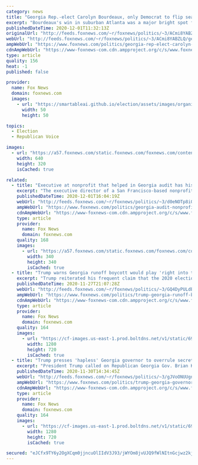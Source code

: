 ```yaml
---
category: news
title: "Georgia Rep.-elect Carolyn Bourdeaux, only Democrat to flip seat, says party should talk to Trump supporters"
excerpt: "Bourdeaux's win in suburban Atlanta was a major bright spot for House Democrats who otherwise had a tough 2020 election by losing unexpected seats and shrinking their majority."
publishedDateTime: 2020-12-01T11:32:13Z
originalUrl: "http://feeds.foxnews.com/~r/foxnews/politics/~3/ACmi8YABZLQ/georgia-rep-elect-carolyn-bourdeaux-only-democrat-flip-seat"
webUrl: "http://feeds.foxnews.com/~r/foxnews/politics/~3/ACmi8YABZLQ/georgia-rep-elect-carolyn-bourdeaux-only-democrat-flip-seat"
ampWebUrl: "https://www.foxnews.com/politics/georgia-rep-elect-carolyn-bourdeaux-only-democrat-flip-seat.amp"
cdnAmpWebUrl: "https://www-foxnews-com.cdn.ampproject.org/c/s/www.foxnews.com/politics/georgia-rep-elect-carolyn-bourdeaux-only-democrat-flip-seat.amp"
type: article
quality: 156
heat: -1
published: false

provider:
  name: Fox News
  domain: foxnews.com
  images:
    - url: "https://smartableai.github.io/election/assets/images/organizations/foxnews.com-50x50.jpg"
      width: 50
      height: 50

topics:
  - Election
  - Republican Voice

images:
  - url: "https://a57.foxnews.com/static.foxnews.com/foxnews.com/content/uploads/2018/11/640/320/44875041_1154346124727858_2661149590434086912_n.jpg?ve=1&tl=1"
    width: 640
    height: 320
    isCached: true

related:
  - title: "Executive at nonprofit that helped in Georgia audit has history of anti-Trump tweets"
    excerpt: "The executive director of a San Francisco-based nonprofit that was tapped by Georgia’s secretary of state to assist in the state’s audit has a history of anti-Trump tweets, but has insisted that he does not “bring them to work.”"
    publishedDateTime: 2020-12-01T16:04:19Z
    webUrl: "http://feeds.foxnews.com/~r/foxnews/politics/~3/d0eNOTp8iQE/georgia-audit-nonprofit-executive-anti-trump-tweets"
    ampWebUrl: "https://www.foxnews.com/politics/georgia-audit-nonprofit-executive-anti-trump-tweets.amp"
    cdnAmpWebUrl: "https://www-foxnews-com.cdn.ampproject.org/c/s/www.foxnews.com/politics/georgia-audit-nonprofit-executive-anti-trump-tweets.amp"
    type: article
    provider:
      name: Fox News
      domain: foxnews.com
    quality: 168
    images:
      - url: "https://a57.foxnews.com/static.foxnews.com/foxnews.com/content/uploads/2018/09/340/340/demarche.jpg?ve=1&tl=1"
        width: 340
        height: 340
        isCached: true
  - title: "Trump warns Georgia runoff boycott would play 'right into the hands of some very sick people'"
    excerpt: "Trump reiterated his frequent claim that the 2020 election was a “total scam,” but urged his supporters to turn out on behalf of Georgia’s Republican Senate candidates."
    publishedDateTime: 2020-11-27T21:07:28Z
    webUrl: "http://feeds.foxnews.com/~r/foxnews/politics/~3/GQ4DyPULdB0/trump-georgia-runoff-boycott-would-play-right-into-the-hands-of-some-very-sick-people"
    ampWebUrl: "https://www.foxnews.com/politics/trump-georgia-runoff-boycott-would-play-right-into-the-hands-of-some-very-sick-people.amp"
    cdnAmpWebUrl: "https://www-foxnews-com.cdn.ampproject.org/c/s/www.foxnews.com/politics/trump-georgia-runoff-boycott-would-play-right-into-the-hands-of-some-very-sick-people.amp"
    type: article
    provider:
      name: Fox News
      domain: foxnews.com
    quality: 164
    images:
      - url: "https://cf-images.us-east-1.prod.boltdns.net/v1/static/694940094001/4d7d32f1-3cbe-4d32-b262-11636ff1aadc/f7d0832f-1bc7-4025-a734-dddd2036d2b7/1280x720/match/image.jpg"
        width: 1280
        height: 720
        isCached: true
  - title: "Trump presses 'hapless' Georgia governor to overrule secretary of state on signature matching"
    excerpt: "President Trump called on Republican Georgia Gov. Brian Kemp to override Secretary of State Brad Raffensperger on matching signatures during the state's recount, in a tweet Monday."
    publishedDateTime: 2020-11-30T14:34:45Z
    webUrl: "http://feeds.foxnews.com/~r/foxnews/politics/~3/gJVoONUUgn4/trump-georgia-governor-brian-kemp-overrule-secretary-of-state-signature-matching-recount"
    ampWebUrl: "https://www.foxnews.com/politics/trump-georgia-governor-brian-kemp-overrule-secretary-of-state-signature-matching-recount.amp"
    cdnAmpWebUrl: "https://www-foxnews-com.cdn.ampproject.org/c/s/www.foxnews.com/politics/trump-georgia-governor-brian-kemp-overrule-secretary-of-state-signature-matching-recount.amp"
    type: article
    provider:
      name: Fox News
      domain: foxnews.com
    quality: 164
    images:
      - url: "https://cf-images.us-east-1.prod.boltdns.net/v1/static/694940094001/98f88203-24d7-48e9-933e-73bf757b5e5a/9f7d0c25-3767-460e-9963-bfa3a70ae474/1280x720/match/image.jpg"
        width: 1280
        height: 720
        isCached: true

secured: "eJCfx9TY6y2OgXCqm0jjncuOlIIdV3J93/jWYOm8jvUJQ9fWlNItnGcjwz2kj5ihSWZ5xD4ws1cMCWkoDyOPjvFeUs7PyaInVoyTSGBXBRWqpA8M9pCS4bM05HDmXwSybJsXuZAgs9becXT03beOZcLYwFK0CC6G7ZurGaI7ZgwkNFmvpBe18P+ydb/TxAw9+J3KkGjMYiwAhRmnxeq+Q1nEIkfhh8yvMMtXE2QCSqH8q/GAlNqZA2VF86RkfXQ6DpbKQPU2megAmwsZZHSQxmFhmON5kqIolCxr5BcFQQl7vqY4rB5zg2Spos5c4SIHMcv8X48R1P268OmreDvGB74bV5TguZlHYQSISLdWLi8=;flUnUmJCTBZCOazhoC0VqA=="
---
```


